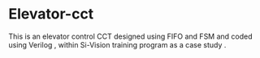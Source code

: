 # Elevator-cct
This is an elevator control CCT designed using FIFO and FSM and coded using  Verilog , within Si-Vision training program as a case study .
